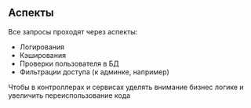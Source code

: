 ## Аспекты
Все запросы проходят через аспекты:
- Логирования
- Кэширования
- Проверки пользователя в БД
- Фильтрации доступа (к админке, например)

Чтобы в контроллерах и сервисах уделять внимание бизнес логике и увеличить переиспользование кода